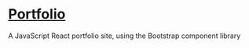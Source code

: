# [Portfolio](https://danmsto.github.io/)

A JavaScript React portfolio site, using the Bootstrap component library
